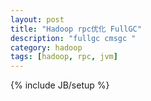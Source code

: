 ```yaml
---
layout: post
title: "Hadoop rpc优化 FullGC"
description: "fullgc cmsgc "
category: hadoop
tags: [hadoop, rpc, jvm]
---
```

{% include JB/setup %}
